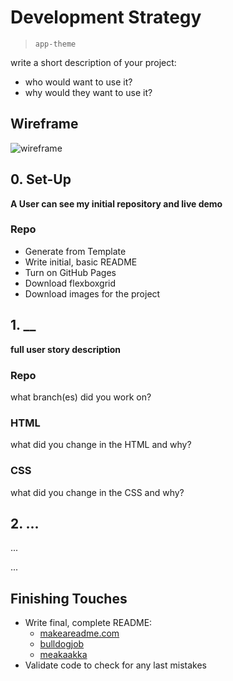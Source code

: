 # Development Strategy

> `app-theme`

write a short description of your project:

- who would want to use it?
- why would they want to use it?

## Wireframe

<!-- include a wireframe for your project in this repository, and display it here -->
<!-- wireframe.cc is a good site for getting started with wireframes -->

![wireframe]()

## 0. Set-Up

**A User can see my initial repository and live demo**

### Repo

- Generate from Template
- Write initial, basic README
- Turn on GitHub Pages
- Download flexboxgrid
- Download images for the project

## 1. \_\_

**full user story description**

### Repo

what branch(es) did you work on?

### HTML

what did you change in the HTML and why?

### CSS

what did you change in the CSS and why?

## 2. ...

...

...

## Finishing Touches

- Write final, complete README:
  - [makeareadme.com](https://www.makeareadme.com/)
  - [bulldogjob](https://bulldogjob.com/news/449-how-to-write-a-good-readme-for-your-github-project)
  - [meakaakka](https://medium.com/@meakaakka/a-beginners-guide-to-writing-a-kickass-readme-7ac01da88ab3)
- Validate code to check for any last mistakes
